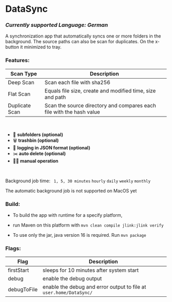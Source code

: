 # DataSync

### _Currently supported Language: German_

A synchronization app that automatically syncs one or more folders in the background. The source paths can also be scan for duplicates.
On the x-button it minimized to tray.

### Features:

| **Scan Type** | **Description**
|---|---|
| Deep Scan | Scan each file with sha256
| Flat Scan | Equals file size, create and modified time, size and path
| Duplicate Scan | Scan the source directory and compares each file with the hash value

</br>

- 📂   __subfolders (optional)__
- 🗑️   __trashbin (optional)__
- 📎   __logging in JSON format (optional)__
- ✂️   __auto delete (optional)__
- 🚴‍♂️   __manual operation__
 
 </br>
 
Background job time:
` 1, 5, 30 minutes`
`hourly` 
`daily`
`weekly`
`monthly`

The automatic background job is not supported on MacOS yet

### Build:

* To build the app with runtime for a specify platform, 
* run Maven on this platform with `mvn clean compile jlink:jlink verify`
 
* To use only the jar, java version 16 is required. Run `mvn package`

### Flags:

| **Flag** | **Description**
|---|---|
| firstStart | sleeps for 10 minutes after system start
| debug | enable the debug output
| debugToFile |  enable the debug and error output to file at `user.home/DataSync/`
